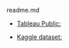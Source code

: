 readme.md

- [Tableau Public:](https://public.tableau.com/en-us/s/)

- [Kaggle dataset:](https://www.kaggle.com/c/titanic/data)
